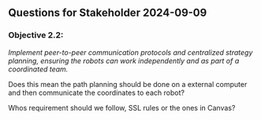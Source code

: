 ## Questions for Stakeholder 2024-09-09

### Objective 2.2:

*Implement peer-to-peer communication protocols and centralized strategy planning, ensuring the robots can work independently and as part of a coordinated team.*

Does this mean the path planning should be done on a external computer and then communicate the coordinates to each robot?

Whos requirement should we follow, SSL rules or the ones in Canvas?


